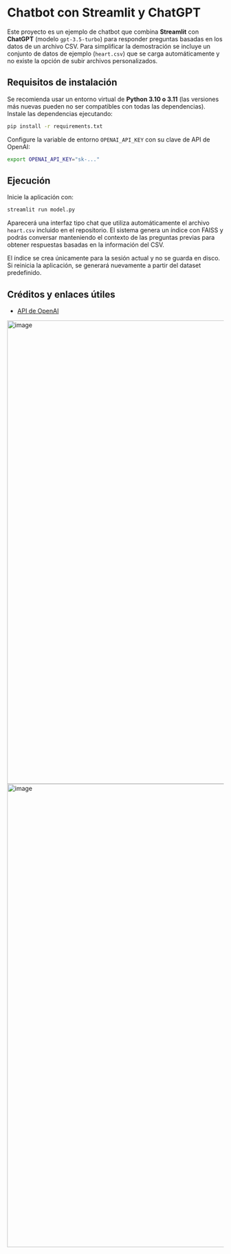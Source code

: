 # Chatbot con Streamlit y ChatGPT

Este proyecto es un ejemplo de chatbot que combina **Streamlit** con **ChatGPT** (modelo ``gpt-3.5-turbo``) para responder preguntas basadas en los datos de un archivo CSV. Para simplificar la demostración se incluye un conjunto de datos de ejemplo (``heart.csv``) que se carga automáticamente y no existe la opción de subir archivos personalizados.

## Requisitos de instalación

Se recomienda usar un entorno virtual de **Python 3.10 o 3.11** (las versiones más nuevas
pueden no ser compatibles con todas las dependencias).
Instale las dependencias ejecutando:

```bash
pip install -r requirements.txt
```

Configure la variable de entorno `OPENAI_API_KEY` con su clave de API de OpenAI:

```bash
export OPENAI_API_KEY="sk-..."
```


## Ejecución

Inicie la aplicación con:

```bash
streamlit run model.py
```

Aparecerá una interfaz tipo chat que utiliza automáticamente el archivo ``heart.csv`` incluido en el repositorio. El sistema genera un índice con FAISS y podrás conversar manteniendo el contexto de las preguntas previas para obtener respuestas basadas en la información del CSV.

El índice se crea únicamente para la sesión actual y no se guarda en disco. Si reinicia la aplicación, se generará nuevamente a partir del dataset predefinido.

## Créditos y enlaces útiles

- [API de OpenAI](https://platform.openai.com/docs/api-reference)

<img width="1919" height="1079" alt="image" src="https://github.com/user-attachments/assets/94ea0b5f-bab1-4fee-871c-c0eb7b291c8b" />
<img width="1919" height="1079" alt="image" src="https://github.com/user-attachments/assets/d6a569f3-dc92-441f-bcd1-2a5be92752d4" />

